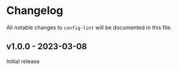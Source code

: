 # Changelog

All notable changes to `config-lint` will be documented in this file.

## v1.0.0 - 2023-03-08

Initial release
